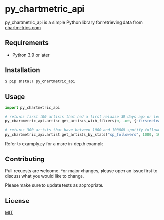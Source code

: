 # py_chartmetric_api

py_chartmetric_api is a simple Python library for retrieving data from [chartmetrics.com](https://chartmetric.com/).

## Requirements
- Python 3.9 or later

## Installation

```bash
$ pip install py_chartmetric_api
```

## Usage

```python
import py_chartmetric_api

# returns first 100 artists that had a first relaase 30 days ago or less
py_chartmetric_api.artist.get_artists_with_filters(0, 100, {"firstReleaseDaysAgo": "30"})

# returns 300 artists that have between 1000 and 100000 spotify followers
py_chartmetric_api.artist.get_artists_by_stats("sp_followers", 1000, 100000, 300)

```
Refer to examply.py for a more in-depth example

## Contributing
Pull requests are welcome. For major changes, please open an issue first to discuss what you would like to change.

Please make sure to update tests as appropriate.

## License
[MIT](https://choosealicense.com/licenses/mit/)